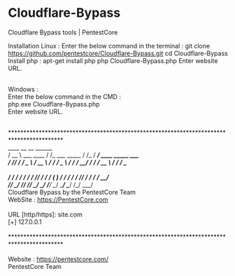 # Cloudflare-Bypass
Cloudflare Bypass tools | PentestCore

Installation
Linux :
Enter the below command in the terminal :
git clone https://github.com/pentestcore/Cloudflare-Bypass.git
cd Cloudflare-Bypass
Install php :
apt-get install php
php Cloudflare-Bypass.php
Enter website URL.

<br>Windows :
<br>Enter the below command in the CMD :
<br>php.exe Cloudflare-Bypass.php
<br>Enter website URL.

<br>*****************************************************************************************
<br>    ____                  __                  __    ______
<br>   / __ \  ___    ____   / /_  ___    _____  / /_  / ____/  ____    _____  ___
<br>  / /_/ / / _ \  / __ \ / __/ / _ \  / ___/ / __/ / /      / __ \  / ___/ / _ \
<br> / ____/ /  __/ / / / // /_  /  __/ (__  ) / /_  / /___   / /_/ / / /    /  __/
<br>/_/      \___/ /_/ /_/ \__/  \___/ /____/  \__/  \____/   \____/ /_/     \___/
<br>                   Cloudflare Bypass by the PentestCore Team
<br>                       WebSite : https://PentestCore.com
<br>
<br>URL [http/https]: site.com
<br>[+] 127.0.0.1
<br>
<br>*****************************************************************************************
<br>
<br>Website : https://pentestcore.com/
<br>PentestCore Team

